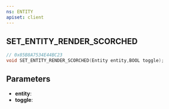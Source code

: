 ```yaml
---
ns: ENTITY
apiset: client
---
```

## SET_ENTITY_RENDER_SCORCHED

```c
// 0x85B8A7534E44BC23
void SET_ENTITY_RENDER_SCORCHED(Entity entity,BOOL toggle);
```


## Parameters
* **entity**:
* **toggle**:



